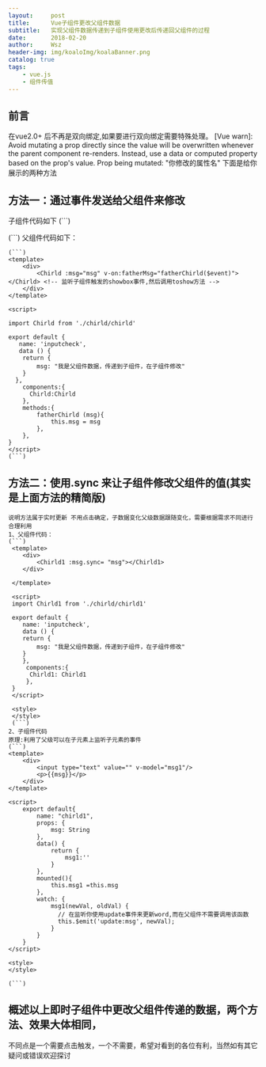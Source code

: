 ```yaml
---
layout:     post
title:      Vue子组件更改父组件数据
subtitle:   实现父组件数据传递到子组件使用更改后传递回父组件的过程
date:       2018-02-20
author:     Wsz
header-img: img/koaloImg/koalaBanner.png
catalog: true
tags:
    - vue.js
    - 组件传值
---
```


## 前言

 在vue2.0+ 后不再是双向绑定,如果要进行双向绑定需要特殊处理。
 [Vue warn]: Avoid mutating a prop directly since the value will be overwritten whenever
 the parent component re-renders. Instead, use a data or computed property based on the
 prop's value. Prop being mutated: "你修改的属性名"
 下面是给你展示的两种方法

## 方法一：通过事件发送给父组件来修改

   子组件代码如下
   (```)
   <template>
   	<div>
   		<p>{{msg}}</p>
   		<input type="text" value="" v-model="msg1"/>
   		<button type="primary" @click="chirldChange"></button>
   	</div>
   </template>

   <script>
   	export default{
   		name: "chirld",
   		props: {
   			msg: String
   		},
   		data() {
   			return {
   				msg1:''
   			}
   		},
   		mounted(){
   			this.msg1 =this.msg
   		},
   		methods:{
   			chirldChange(){
   				this.$emit("fatherMsg",this.msg1) //触发showbox方法，msg1为向父组件传递的数据
   			}
   		},
   	}
   </script>
   (```)
    父组件代码如下：

	(```)
	<template>
		<div>
			<Chirld :msg="msg" v-on:fatherMsg="fatherChirld($event)"></Chirld> <!-- 监听子组件触发的showbox事件,然后调用toshow方法 -->
		</div>
	</template>

	<script>

	import Chirld from './chirld/chirld'

	export default {
	   name: 'inputcheck',
	   data () {
		return {
			msg: "我是父组件数据，传递到子组件，在子组件修改"
		}
	  },
	    components:{
		  Chirld:Chirld
	    },
		methods:{
			fatherChirld (msg){
				this.msg = msg
			},
		},
	}
	</script>
	(```)

## 方法二：使用.sync 来让子组件修改父组件的值(其实是上面方法的精简版)

    说明方法属于实时更新 不用点击确定，子数据变化父级数据跟随变化，需要根据需求不同进行合理利用
	1、父组件代码：
	(```)
     <template>
     	<div>
     		<Chirld1 :msg.sync= "msg"></Chirld1>
     	</div>

     </template>

     <script>
     import Chirld1 from './chirld/chirld1'

     export default {
        name: 'inputcheck',
        data () {
     	return {
     		msg: "我是父组件数据，传递到子组件，在子组件修改"
     	}
        },
         components:{
     	  Chirld1: Chirld1
         },
     }
     </script>

     <style>
     </style>
     (```)
	2、子组件代码
	原理:利用了父级可以在子元素上监听子元素的事件
	(```)
	<template>
		<div>
			<input type="text" value="" v-model="msg1"/>
			<p>{{msg}}</p>
		</div>
	</template>

	<script>
		export default{
			name: "chirld1",
			props: {
				msg: String
			},
			data() {
				return {
					msg1:''
				}
			},
			mounted(){
				this.msg1 =this.msg
			},
			watch: {
				msg1(newVal, oldVal) {
				  // 在监听你使用update事件来更新word,而在父组件不需要调用该函数
				  this.$emit('update:msg', newVal);
				}
		    }
		}
	</script>

	<style>
	</style>

	(```)

## 概述以上即时子组件中更改父组件传递的数据，两个方法、效果大体相同，
   不同点是一个需要点击触发，一个不需要，希望对看到的各位有利，当然如有其它疑问或错误欢迎探讨

